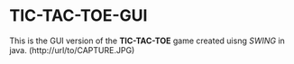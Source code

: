 # TIC-TAC-TOE-GUI
This is the GUI version of the **TIC-TAC-TOE** game created uisng *SWING* in java.
(http://url/to/CAPTURE.JPG)
